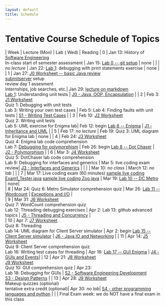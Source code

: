 ```yaml
---
layout: default
title: Schedule
---
```


# Tentative Course Schedule of Topics 

| Week | Lecture (Mon)  |  Lab ( Wed)   |      Reading
| 0    | Jan 13: History of <a href="https://dl.acm.org/doi/pdf/10.1145/1134285.1134288">Software Engineering</a> <br> In-class start of semester assessment | Jan 15: [Lab 0 -- git setup](lab/0)  | none |
|     | <i>no lecture</i>   | Jan 22:  [Lab 1](lab/1): debugging with print statements exercise |   none |         
| 1    | Jan 27: [J0 Worksheet -- basic Java review](worksheet/j0_basic_java) <br> [submitserver](https://submit.cs.seas.gwu.edu/courses) setup <br> review day 1 assesment <br> Internships, job searches, etc.| Jan 29: [lecture on markdown](https://docs.github.com/en/get-started/writing-on-github/getting-started-with-writing-and-formatting-on-github/basic-writing-and-formatting-syntax)<br> [Lab 1](lab/2): Understanding unit tests | [J0 - Java, OOP, Encapsulation](j/0) |
| 2    | Feb 3: [J1 Worksheet](worksheet/j1) <br> Quiz 1: Debugging with unit tests <br> Lab 3: Writing your own test cases | Feb 5: Lab 4: Finding faults with unit tests | [S1 - Writing Test Cases](j/software_testing) |
| 3    | Feb 10: [J2 Worksheet](worksheet/j2) <br> Quiz 2: Writing unit tests <br> Lab 5: UML exercise for Enigma lab| Feb 12: begin [Lab 6 -- Enigma](lab/1) | [J1 - Inheritance and UML](j/1) |
| 5    | Feb 17:  <i>no lecture</i>   | Feb 19: Quiz 3: UML diagram for Enigma lab     |                              none                           |
| 4    | Feb 24: [J3 Worksheet](worksheet/j3) <br> Quiz 4: Enigma lab code comprehension <br> Lab 7: [Debugging for polymorphism](worksheet/j10) | Feb 26: begin [Lab 8 -- Dot Chaser](lab/2) | [J2 - Polymorphism](j/2) |
| 6    | Mar 3:   [J4 Worksheet](worksheet/j4) <br> Quiz 5: DotChaser lab code comprehension <br> Lab 9: Debugging for interfaces and generics | Mar 5: live coding exam review| [J3 - Interfaces and Generics](j/3)  |     |
|    | Mar 10: <i>no class</i>          | March 12: <i>no lab</i>   | |
| 7    | Mar 17: Live coding exam (60 minutes) [sample live coding Exam1_Tester.java](./j-units/Exam1_Tester.java) [sample live coding Zoo.java](./j-units/Zoo.java)  | Mar 19:  [Lab 10 -- DC Metro](project/1)  | none|        
| 8    | Mar 24: Quiz 6: Metro Simulator comprehension quiz  | Mar 26: [Lab 11 -- Wordcount](lab/3)  |       [Exceptions and I/O](j/exceptions)    |           
| 9    | Mar 31:  [J6 Worksheet](worksheet/j6) <br> Quiz 7: WordCount comprehension quiz <br> Lab 12: Threading debugging exercises | Apr 2:   Lab 13: github advanced topics  | [J5 - Threading and Concurrency](j/5) |           
| 10    | Apr 7: [J7 Worksheet](worksheet/j7) <br> Quiz 8: Threading <br> Lab 14: UML diagram for Client Server simulator   | Apr 2: begin [Lab 15 -- Client Server simulator](project/2)    | [J6 - Java IO and Networking](j/6) |
| 11   | Apr 14: [J5 Worksheet](worksheet/j5) <br> Quiz 9: Client Server comprehension quiz <br> Lab 16: Writing test cases for threading  | Apr 16:  [Lab 17 -- GUI Enigma](lab/4)  | [J4 - GUIs and Events](j/4)|
| 12   | Apr 21: [J8 Worksheet](worksheet/j8) <br> [J9 Worksheet](worksheet/j9) <br> Quiz 10: GUI comprehension quiz   | Apr 23: <br> Lab 18: Debugging for GUIs | [S2 - Software Engineering Development](j/software_engineering) <br> [S3 - Design Patterns](j/design) |
| 13   | Apr 28: [J9 Worksheet](worksheet/j9) <br> Makeup quizzes (optional) <br>tentative extra credit (optional)| Apr 30: <i>no lab</i>|  [S4 - other programming languages and python](j/languages)  |
|    | Final Exam week: we do NOT have a final exam in this class







